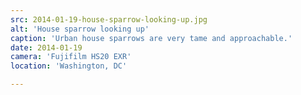 ```yaml
---
src: 2014-01-19-house-sparrow-looking-up.jpg
alt: 'House sparrow looking up'
caption: 'Urban house sparrows are very tame and approachable.'
date: 2014-01-19
camera: 'Fujifilm HS20 EXR'
location: 'Washington, DC'

---
```

